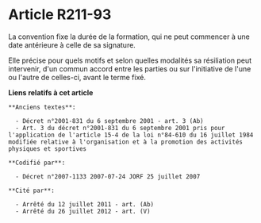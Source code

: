 # Article R211-93

La convention fixe la durée de la formation, qui ne peut commencer à une date antérieure à celle de sa signature.

Elle précise pour quels motifs et selon quelles modalités sa résiliation peut intervenir, d'un commun accord entre les
parties ou sur l'initiative de l'une ou l'autre de celles-ci, avant le terme fixé.

**Liens relatifs à cet article**

	**Anciens textes**:

	  - Décret n°2001-831 du 6 septembre 2001 - art. 3 (Ab)
	  - Art. 3 du décret n°2001-831 du 6 septembre 2001 pris pour l'application de l'article 15-4 de la loi n°84-610 du 16 juillet 1984 modifiée relative à l'organisation et à la promotion des activités physiques et sportives

	**Codifié par**:

	  - Décret n°2007-1133 2007-07-24 JORF 25 juillet 2007

	**Cité par**:

	  - Arrêté du 12 juillet 2011 - art. (Ab)
	  - Arrêté du 26 juillet 2012 - art. (V)
